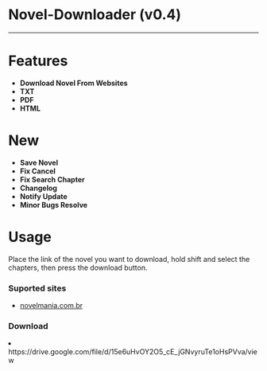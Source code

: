 # Novel-Downloader (v0.4)
<hr>
<h1>Features</h1>
<ul>
<strong><li>Download Novel From Websites</li></strong>
<strong><li>TXT</li></strong>
<strong><li>PDF</li></strong>
<strong><li>HTML</li></strong>
</ul>
<h1>New</h1>
<ul>
<strong><li>Save Novel</li></strong>
<strong><li>Fix Cancel</li></strong>
<strong><li>Fix Search Chapter</li></strong>
<strong><li>Changelog</li></strong>
<strong><li>Notify Update</li></strong>
<strong><li>Minor Bugs Resolve</li></strong>
</ul>
<h1>Usage</h1>
<p>Place the link of the novel you want to download, hold shift and select the chapters, then press the download button.</p>
<h3>Suported sites</h3>
<ul>
<li><a href= "https://novelmania.com.br/">novelmania.com.br</a></li>
</ul>
<h3>Download</h3>
<li>https://drive.google.com/file/d/15e6uHvOY2O5_cE_jGNvyruTe1oHsPVva/view</li>

